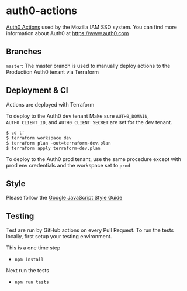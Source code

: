 # auth0-actions

[Auth0 Actions](https://auth0.com/docs/customize/actions) used by the Mozilla IAM SSO system.
You can find more information about Auth0 at https://www.auth0.com

## Branches

`master`:
The master branch is used to manually deploy actions to the Production Auth0 tenant via Terraform

## Deployment & CI

Actions are deployed with Terraform

To deploy to the Auth0 dev tenant
Make sure `AUTH0_DOMAIN`, `AUTH0_CLIENT_ID`, and `AUTH0_CLIENT_SECRET` are set for the dev tenant.
```
$ cd tf
$ terraform workspace dev
$ terraform plan -out=terraform-dev.plan
$ terraform apply terraform-dev.plan
```

To deploy to the Auth0 prod tenant, use the same procedure except with prod env credentials and the workspace set to `prod`

## Style

Please follow the [Google JavaScript Style Guide](https://google.github.io/styleguide/jsguide.html)

## Testing

Test are run by GitHub actions on every Pull Request.
To run the tests locally, first setup your testing environment.

This is a one time step

* `npm install`

Next run the tests

* `npm run tests` 

